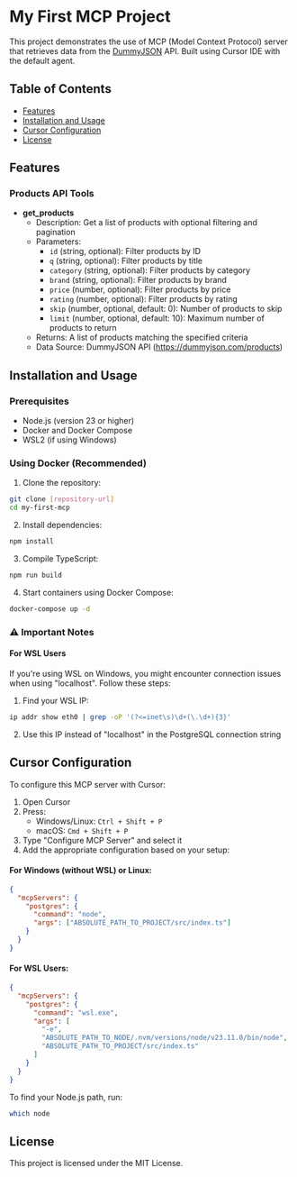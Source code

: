 # My First MCP Project

This project demonstrates the use of MCP (Model Context Protocol) server that retrieves data from the [DummyJSON](https://dummyjson.com/docs/products#products-all) API. Built using Cursor IDE with the default agent.

## Table of Contents

- [Features](#features)
- [Installation and Usage](#installation-and-usage)
- [Cursor Configuration](#cursor-configuration)
- [License](#license)

## Features

### Products API Tools

- **get_products**
  - Description: Get a list of products with optional filtering and pagination
  - Parameters:
    - `id` (string, optional): Filter products by ID
    - `q` (string, optional): Filter products by title
    - `category` (string, optional): Filter products by category
    - `brand` (string, optional): Filter products by brand
    - `price` (number, optional): Filter products by price
    - `rating` (number, optional): Filter products by rating
    - `skip` (number, optional, default: 0): Number of products to skip
    - `limit` (number, optional, default: 10): Maximum number of products to return
  - Returns: A list of products matching the specified criteria
  - Data Source: DummyJSON API (https://dummyjson.com/products)

## Installation and Usage

### Prerequisites

- Node.js (version 23 or higher)
- Docker and Docker Compose
- WSL2 (if using Windows)

### Using Docker (Recommended)

1. Clone the repository:

```bash
git clone [repository-url]
cd my-first-mcp
```

2. Install dependencies:

```bash
npm install
```

3. Compile TypeScript:

```bash
npm run build
```

4. Start containers using Docker Compose:

```bash
docker-compose up -d
```

### ⚠️ Important Notes

#### For WSL Users

If you're using WSL on Windows, you might encounter connection issues when using "localhost". Follow these steps:

1. Find your WSL IP:

```bash
ip addr show eth0 | grep -oP '(?<=inet\s)\d+(\.\d+){3}'
```

2. Use this IP instead of "localhost" in the PostgreSQL connection string

## Cursor Configuration

To configure this MCP server with Cursor:

1. Open Cursor
2. Press:
   - Windows/Linux: `Ctrl + Shift + P`
   - macOS: `Cmd + Shift + P`
3. Type "Configure MCP Server" and select it
4. Add the appropriate configuration based on your setup:

#### For Windows (without WSL) or Linux:

```json
{
  "mcpServers": {
    "postgres": {
      "command": "node",
      "args": ["ABSOLUTE_PATH_TO_PROJECT/src/index.ts"]
    }
  }
}
```

#### For WSL Users:

```json
{
  "mcpServers": {
    "postgres": {
      "command": "wsl.exe",
      "args": [
        "-e",
        "ABSOLUTE_PATH_TO_NODE/.nvm/versions/node/v23.11.0/bin/node",
        "ABSOLUTE_PATH_TO_PROJECT/src/index.ts"
      ]
    }
  }
}
```

To find your Node.js path, run:

```bash
which node
```

## License

This project is licensed under the MIT License.
